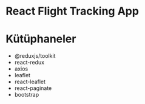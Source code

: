 # React Flight Tracking App

# Kütüphaneler

- @reduxjs/toolkit
- react-redux
- axios
- leaflet
- react-leaflet
- react-paginate
- bootstrap
